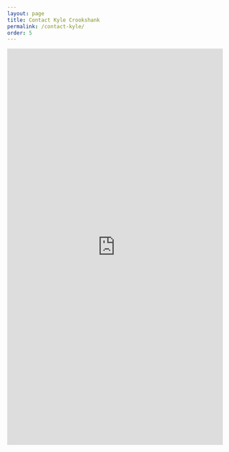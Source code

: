 ```yaml
---
layout: page
title: Contact Kyle Crookshank
permalink: /contact-kyle/
order: 5
---
```

<!-- # You can reach me at <mailto:{{ site.author.email }}> if you have any questions, are interested in a free quote for services, and more. Otherwise you can leave a message via the form below. -->

<iframe src="https://docs.google.com/forms/d/e/1FAIpQLScxpCRHX9Aju1sp4sSRERRtQ62O0Rlb1n7weA6AnoeX9TmBRA/viewform?embedded=true" width="500" height="919" frameborder="0" marginheight="0" marginwidth="0">Loading…</iframe>